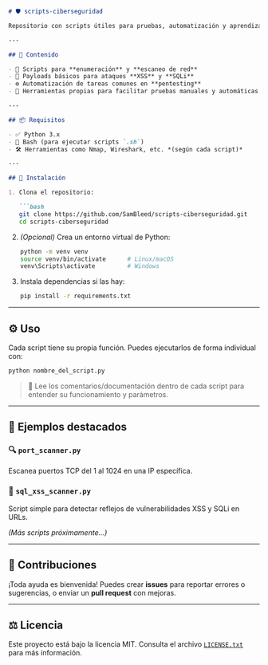 
````markdown
# 🛡️ scripts-ciberseguridad

Repositorio con scripts útiles para pruebas, automatización y aprendizaje en **ciberseguridad**, con enfoque en **pentesting** y **auditorías de seguridad**.

---

## 📂 Contenido

- 🔎 Scripts para **enumeración** y **escaneo de red**
- 💉 Payloads básicos para ataques **XSS** y **SQLi**
- ⚙️ Automatización de tareas comunes en **pentesting**
- 🧰 Herramientas propias para facilitar pruebas manuales y automáticas

---

## 📦 Requisitos

- ✅ Python 3.x
- 🐚 Bash (para ejecutar scripts `.sh`)
- 🛠️ Herramientas como Nmap, Wireshark, etc. *(según cada script)*

---

## 🚀 Instalación

1. Clona el repositorio:

   ```bash
   git clone https://github.com/SamBleed/scripts-ciberseguridad.git
   cd scripts-ciberseguridad
````

2. *(Opcional)* Crea un entorno virtual de Python:

   ```bash
   python -m venv venv
   source venv/bin/activate      # Linux/macOS
   venv\Scripts\activate         # Windows
   ```

3. Instala dependencias si las hay:

   ```bash
   pip install -r requirements.txt
   ```

---

## ⚙️ Uso

Cada script tiene su propia función. Puedes ejecutarlos de forma individual con:

```bash
python nombre_del_script.py
```

> 📘 Lee los comentarios/documentación dentro de cada script para entender su funcionamiento y parámetros.

---

## 📌 Ejemplos destacados

### 🔍 `port_scanner.py`

Escanea puertos TCP del 1 al 1024 en una IP específica.

### 💉 `sql_xss_scanner.py`

Script simple para detectar reflejos de vulnerabilidades XSS y SQLi en URLs.

*(Más scripts próximamente…)*

---

## 🤝 Contribuciones

¡Toda ayuda es bienvenida!
Puedes crear **issues** para reportar errores o sugerencias, o enviar un **pull request** con mejoras.

---

## ⚖️ Licencia

Este proyecto está bajo la licencia MIT. Consulta el archivo [`LICENSE.txt`](LICENSE.txt) para más información.

